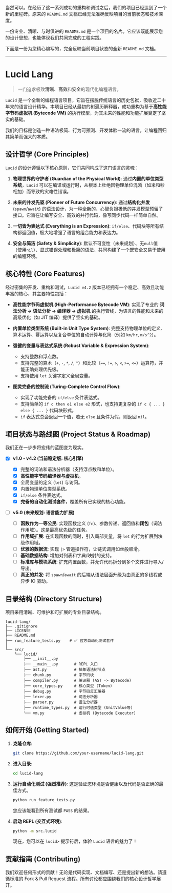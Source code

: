 当然可以。在经历了这一系列成功的重构和调试之后，我们的项目已经达到了一个新的里程碑。原来的 `README.md` 文档已经无法准确反映项目的当前状态和技术深度。

一份专业、清晰、与时俱进的 `README.md` 是一个项目的名片。它应该既能展示您的设计思想，也能体现我们共同完成的工程实践。

下面是一份为您精心编写的，完全反映当前项目状态的全新 `README.md` 文档。

---

# Lucid Lang

[](https://github.com/your-username/lucid/actions)
[](https://www.google.com/search?q=LICENSE)

> 一门追求极致**清晰**、**高效**和**安全**的现代化编程语言。

`Lucid` 是一个全新的编程语言项目，它旨在摆脱传统语言的历史包袱，吸收近二十年来的语言设计精华。本项目已经从最初的树遍历解释器，成功重构为基于**高性能字节码虚拟机 (Bytecode VM)** 的执行模型，为其未来的性能和功能扩展奠定了坚实的基础。

我们的目标是创造一种语法极简、行为可预测、开发体验一流的语言，让编程回归其简单而强大的本质。

## 设计哲学 (Core Principles)

`Lucid` 的设计遵循以下核心原则，它们共同构成了这门语言的灵魂：

1.  **物理世界的守护者 (Guardian of the Physical World)**: 通过**内置的单位类型系统**，`Lucid` 可以在编译或运行时，从根本上杜绝因物理单位混淆（如米和秒相加）而导致的灾难性错误。

2.  **未来的并发先驱 (Pioneer of Future Concurrency)**: 通过**结构化并发** (`spawn`/`await`) 的语法设计，为一种全新的、心智负担极低的并发模型预留了接口。它旨在让编写安全、高效的并行代码，像写同步代码一样简单自然。

3.  **一切皆为表达式 (Everything is an Expression)**: `if/else`、代码块等所有结构都返回值，极大地增强了语言的组合能力和表达力。

4.  **安全与简洁 (Safety & Simplicity)**: 默认不可变性（未来规划）、无`null`值（使用`nil`）、显式错误处理和极简的语法，共同构建了一个既安全又易于使用的编程环境。

## 核心特性 (Core Features)

经过密集的开发、重构和测试，`Lucid v4.2` 版本已经拥有一个稳定、高效且功能丰富的核心，其主要特性包括：

- **高性能字节码虚拟机 (High-Performance Bytecode VM)**: 实现了专业的 **词法分析 -\> 语法分析 -\> 编译器 -\> 虚拟机** 的执行管线，为语言的性能和未来的高级优化（如 JIT 编译）提供了坚实的基础。

- **内置单位类型系统 (Built-in Unit Type System)**: 完整支持物理单位的定义、算术运算、幂运算以及复合单位的自动计算与化简（例如 `km/hr`, `m/s^2`）。

- **强健的变量与表达式系统 (Robust Variable & Expression System)**:

  - 支持整数和浮点数。
  - 支持完整的算术（`+`, `-`, `*`, `/`, `^`）和比较（`==`, `!=`, `>`, `<`, `>=`, `<=`）运算符，并能正确处理优先级。
  - 支持使用 `let` 关键字定义全局变量。

- **图灵完备的控制流 (Turing-Complete Control Flow)**:

  - 实现了功能完备的 `if/else` 条件表达式。
  - 支持简单的 `if c then e1 else e2` 形式，也支持更复杂的 `if c { ... } else { ... }` 代码块形式。
  - `if` 表达式总会返回一个值，若无 `else` 且条件为假，则返回 `nil`。

## 项目状态与路线图 (Project Status & Roadmap)

我们正在一步步将宏伟的蓝图变为现实。

- [x] **v1.0 - v4.2 (当前稳定版: 核心引擎)**

  - [x] 完整的词法和语法分析器（支持浮点数和单位）。
  - [x] **高性能字节码编译器与虚拟机**。
  - [x] 全局变量的定义 (`let`) 与访问。
  - [x] 内置物理单位类型系统。
  - [x] `if/else` 条件表达式。
  - [x] **完备的自动化测试套件**，覆盖所有已实现的核心功能。

- [ ] **v5.0 (未来规划: 语言能力扩展)**

  - [ ] **函数作为一等公民**: 实现函数定义 (`fn`)、参数传递、返回值和**闭包**（词法作用域）。这是最高优先级的任务。
  - [ ] **作用域扩展**: 在实现函数的同时，引入局部变量，将 `let` 的行为扩展到块级作用域。
  - [ ] **优雅的数据流**: 实现 `|>` 管道操作符，让链式调用如丝般顺滑。
  - [ ] **基础数据结构**: 增加对列表和字典/映射的支持。
  - [ ] **标准库与模块系统**: 扩充内置函数，并允许代码拆分到多个文件进行导入/导出。
  - [ ] **真正的并发**: 将 `spawn`/`await` 的后端从语法层面升级为由真正的多线程或异步 IO 驱动。

## 目录结构 (Directory Structure)

项目采用清晰、可维护和可扩展的专业目录结构。

```
lucid-lang/
├── .gitignore
├── LICENSE
├── README.md
├── run_feature_tests.py    # ✅ 官方自动化测试套件
│
└── src/
    └── lucid/
        ├── __init__.py
        ├── __main__.py       # REPL 入口
        ├── ast.py            # 抽象语法树节点
        ├── chunk.py          # 字节码块
        ├── compiler.py       # 编译器 (AST -> Bytecode)
        ├── core_types.py     # 核心类型 (Token)
        ├── debug.py          # 字节码反汇编器
        ├── lexer.py          # 词法分析器
        ├── parser.py         # 语法分析器
        ├── runtime_types.py  # 运行时值类型 (UnitValue等)
        └── vm.py             # 虚拟机 (Bytecode Executor)
```

## 如何开始 (Getting Started)

1.  **克隆仓库**:

    ```bash
    git clone https://github.com/your-username/lucid-lang.git
    ```

2.  **进入目录**:

    ```bash
    cd lucid-lang
    ```

3.  **运行自动化测试 (强烈推荐)**:
    这是验证您环境是否健康以及代码是否正确的最佳方式。

    ```bash
    python run_feature_tests.py
    ```

    您应该能看到所有测试都 `PASS` 的结果。

4.  **启动 REPL (交互式环境)**:

    ```bash
    python -m src.lucid
    ```

    现在，您可以在 `lucid>` 提示符后，体验 `Lucid` 语言的魅力了！

## 贡献指南 (Contributing)

我们欢迎任何形式的贡献！无论是代码实现、文档编写、还是提出新的想法。请遵循标准的 Fork & Pull Request 流程。所有讨论都应围绕我们的核心设计哲学展开。
